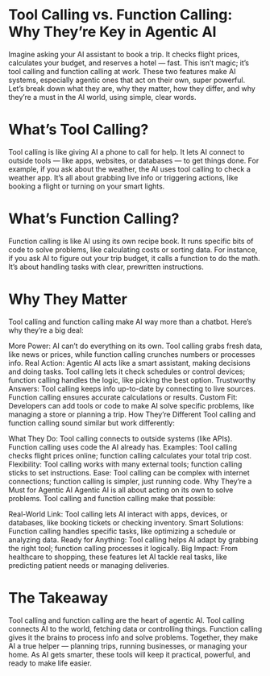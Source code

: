 # Tool Calling vs. Function Calling: Why They’re Key in Agentic AI

Imagine asking your AI assistant to book a trip. It checks flight prices, calculates your budget, and reserves a hotel — fast. This isn’t magic; it’s tool calling and function calling at work. These two features make AI systems, especially agentic ones that act on their own, super powerful. Let’s break down what they are, why they matter, how they differ, and why they’re a must in the AI world, using simple, clear words.

# What’s Tool Calling?
Tool calling is like giving AI a phone to call for help. It lets AI connect to outside tools — like apps, websites, or databases — to get things done. For example, if you ask about the weather, the AI uses tool calling to check a weather app. It’s all about grabbing live info or triggering actions, like booking a flight or turning on your smart lights.

# What’s Function Calling?
Function calling is like AI using its own recipe book. It runs specific bits of code to solve problems, like calculating costs or sorting data. For instance, if you ask AI to figure out your trip budget, it calls a function to do the math. It’s about handling tasks with clear, prewritten instructions.

# Why They Matter
Tool calling and function calling make AI way more than a chatbot. Here’s why they’re a big deal:

More Power: AI can’t do everything on its own. Tool calling grabs fresh data, like news or prices, while function calling crunches numbers or processes info.
Real Action: Agentic AI acts like a smart assistant, making decisions and doing tasks. Tool calling lets it check schedules or control devices; function calling handles the logic, like picking the best option.
Trustworthy Answers: Tool calling keeps info up-to-date by connecting to live sources. Function calling ensures accurate calculations or results.
Custom Fit: Developers can add tools or code to make AI solve specific problems, like managing a store or planning a trip.
How They’re Different
Tool calling and function calling sound similar but work differently:

What They Do: Tool calling connects to outside systems (like APIs). Function calling uses code the AI already has.
Examples: Tool calling checks flight prices online; function calling calculates your total trip cost.
Flexibility: Tool calling works with many external tools; function calling sticks to set instructions.
Ease: Tool calling can be complex with internet connections; function calling is simpler, just running code.
Why They’re a Must for Agentic AI
Agentic AI is all about acting on its own to solve problems. Tool calling and function calling make that possible:

Real-World Link: Tool calling lets AI interact with apps, devices, or databases, like booking tickets or checking inventory.
Smart Solutions: Function calling handles specific tasks, like optimizing a schedule or analyzing data.
Ready for Anything: Tool calling helps AI adapt by grabbing the right tool; function calling processes it logically.
Big Impact: From healthcare to shopping, these features let AI tackle real tasks, like predicting patient needs or managing deliveries.

# The Takeaway
Tool calling and function calling are the heart of agentic AI. Tool calling connects AI to the world, fetching data or controlling things. Function calling gives it the brains to process info and solve problems. Together, they make AI a true helper — planning trips, running businesses, or managing your home. As AI gets smarter, these tools will keep it practical, powerful, and ready to make life easier.